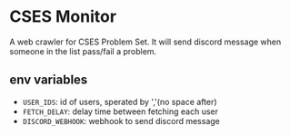 # CSES Monitor

A web crawler for CSES Problem Set.
It will send discord message when someone in the list pass/fail a problem.

## env variables

* `USER_IDS`: id of users, sperated by ','(no space after)
* `FETCH_DELAY`: delay time between fetching each user
* `DISCORD_WEBHOOK`: webhook to send discord message